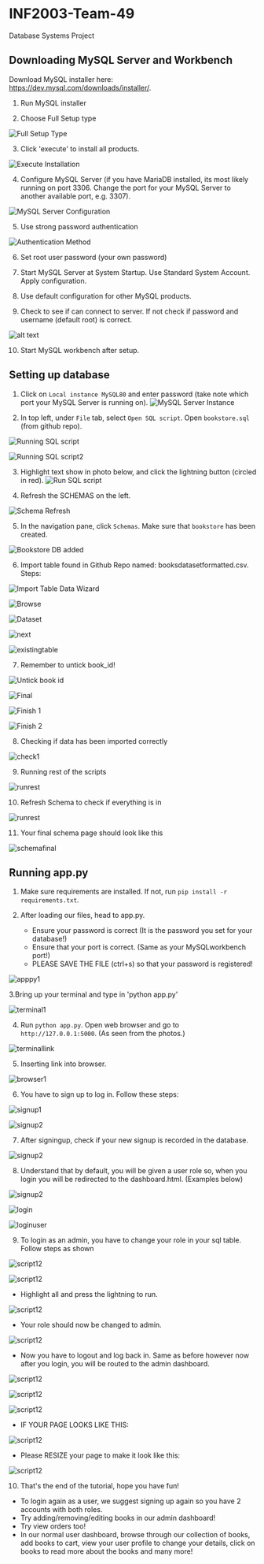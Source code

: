 # INF2003-Team-49
Database Systems Project

## Downloading MySQL Server and Workbench
Download MySQL installer here: https://dev.mysql.com/downloads/installer/.

1. Run MySQL installer

2. Choose Full Setup type

   
![Full Setup Type](mysql_installation/setuptype.png)

3. Click 'execute' to install all products.


![Execute Installation](mysql_installation/installation.png)

4. Configure MySQL Server (if you have MariaDB installed, its most likely running on port 3306. Change the port for your MySQL Server to another available port, e.g. 3307).


![MySQL Server Configuration](mysql_installation/mysqlserver.png)

5. Use strong password authentication


![Authentication Method](mysql_installation/auth.png)

6.  Set root user password (your own password)

7. Start MySQL Server at System Startup. Use Standard System Account. Apply configuration.

8. Use default configuration for other MySQL products.

9.  Check to see if can connect to server. If not check if password and username (default root) is correct.


![alt text](mysql_installation/connection.png)

10. Start MySQL workbench after setup.

## Setting up database

1. Click on `Local instance MySQL80` and enter password (take note which port your MySQL Server is running on).
![MySQL Server Instance](mysql_installation/server.png)

2. In top left, under `File` tab, select `Open SQL script`. Open `bookstore.sql` (from github repo).

![Running SQL script](mysql_installation/openscript.jpg)

![Running SQL script2](mysql_installation/sqlscript.png)


3. Highlight text show in photo below, and click the lightning button (circled in red).
![Run SQL script](mysql_installation/firststep.png)

4. Refresh the SCHEMAS on the left.

![Schema Refresh](mysql_installation/refresh.png)

5. In the navigation pane, click `Schemas`. Make sure that `bookstore` has been created.

![Bookstore DB added](mysql_installation/schemas.png)

6. Import table found in Github Repo named: booksdatasetformatted.csv. Steps:

![Import Table Data Wizard](mysql_installation/tableimportdatawizard.png)

![Browse](mysql_installation/browse.png)

![Dataset](mysql_installation/booksfff.png)

![next](mysql_installation/booksfff2.png)

![existingtable](mysql_installation/booksfff3.png)

7. Remember to untick book_id!

![Untick book id](mysql_installation/untickbookid.png)

![Final](mysql_installation/final.png)

![Finish 1](mysql_installation/finish1.png)

![Finish 2](mysql_installation/finish2.png)

8. Checking if data has been imported correctly

![check1](mysql_installation/check1.png)

9. Running rest of the scripts

![runrest](mysql_installation/runrest.png)

10. Refresh Schema to check if everything is in

![runrest](mysql_installation/refreshfinal.png)

11. Your final schema page should look like this

![schemafinal](mysql_installation/finalschemas2.png)

## Running app.py

1. Make sure requirements are installed. If not, run `pip install -r requirements.txt`.

2. After loading our files, head to app.py.
   - Ensure your password is correct (It is the password you set for your database!)
   - Ensure that your port is correct. (Same as your MySQLworkbench port!)
   - PLEASE SAVE THE FILE (ctrl+s) so that your password is registered!
     
![apppy1](mysql_installation/apppy1.png)

3.Bring up your terminal and type in 'python app.py'

![terminal1](mysql_installation/terminalcode.png)

4. Run `python app.py`. Open web browser and go to `http://127.0.0.1:5000`. (As seen from the photos.)

![terminallink](mysql_installation/terminallink.png)

5. Inserting link into browser.

![browser1](mysql_installation/browser1.png)

6. You have to sign up to log in. Follow these steps:

![signup1](mysql_installation/signup1.png)

![signup2](mysql_installation/signup2.png)

7. After signingup, check if your new signup is recorded in the database.

![signup2](mysql_installation/checkusers.png)

8. Understand that by default, you will be given a user role so, when you login you will be redirected to the dashboard.html. (Examples below) 

![signup2](mysql_installation/roleuser.png)

![login](mysql_installation/login.png)

![loginuser](mysql_installation/loggedinuser.png)

9. To login as an admin, you have to change your role in your sql table. Follow steps as shown

![script12](mysql_installation/step1.png)

![script12](mysql_installation/step2.png)

- Highlight all and press the lightning to run. 

![script12](mysql_installation/step3.png)

- Your role should now be changed to admin.

![script12](mysql_installation/step4.png)

- Now you have to logout and log back in. Same as before however now after you login, you will be routed to the admin dashboard.

![script12](mysql_installation/logout1.png)

![script12](mysql_installation/loginagain.png)

![script12](mysql_installation/loggedin2.png)

- IF YOUR PAGE LOOKS LIKE THIS:

![script12](mysql_installation/pageissue.png)

- Please RESIZE your page to make it look like this:

![script12](mysql_installation/pagefixed.png)

10. That's the end of the tutorial, hope you have fun!
   - To login again as a user, we suggest signing up again so you have 2 accounts with both roles.
   - Try adding/removing/editing books in our admin dashboard!
   - Try view orders too!
   - In our normal user dashboard, browse through our collection of books, add books to cart, view your user profile to change your details, click on books to read more about the books and many more!
